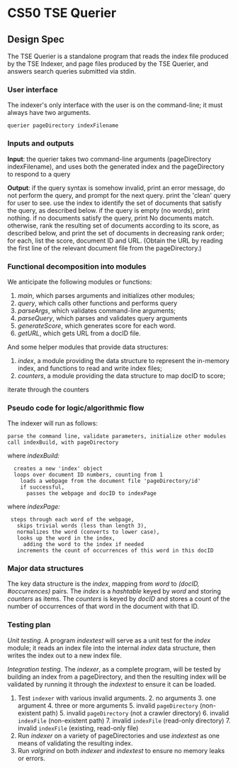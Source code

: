 # CS50 TSE Querier
## Design Spec

The TSE Querier is a standalone program that reads the index file produced by the TSE Indexer, and page files produced by the TSE Querier, and answers search queries submitted via stdin.

### User interface

The indexer's only interface with the user is on the command-line; it must always have two arguments.

```
querier pageDirectory indexFilename
```

### Inputs and outputs

**Input**:
the querier takes two command-line arguments (pageDirectory indexFilename), and uses both the generated index and the pageDirectory to respond to a query

**Output**:
if the query syntax is somehow invalid, print an error message, do not perform the query, and prompt for the next query.
print the 'clean' query for user to see.
use the index to identify the set of documents that satisfy the query, as described below.
if the query is empty (no words), print nothing.
if no documents satisfy the query, print No documents match.
otherwise, rank the resulting set of documents according to its score, as described below, and print the set of documents in decreasing rank order; for each, list the score, document ID and URL. (Obtain the URL by reading the first line of the relevant document file from the pageDirectory.)

### Functional decomposition into modules

We anticipate the following modules or functions:

 1. *main*, which parses arguments and initializes other modules;
 2. *query*, which calls other functions and performs query
 3. *parseArgs*, which validates command-line arguments;
 4. *parseQuery*, which parses and validates query arguments
 5. *generateScore*, which generates score for each word.
 6. *getURL*, which gets URL from a docID file.

And some helper modules that provide data structures:

 1. *index*, a module providing the data structure to represent the in-memory index, and functions to read and write index files;
 2. *counters*, a module providing the data structure to map docID to score;

 iterate through the counters

### Pseudo code for logic/algorithmic flow

The indexer will run as follows:

    parse the command line, validate parameters, initialize other modules
    call indexBuild, with pageDirectory

where *indexBuild:*

      creates a new 'index' object
      loops over document ID numbers, counting from 1
        loads a webpage from the document file 'pageDirectory/id'
        if successful, 
          passes the webpage and docID to indexPage

where *indexPage:*

     steps through each word of the webpage,
       skips trivial words (less than length 3),
       normalizes the word (converts to lower case),
       looks up the word in the index,
         adding the word to the index if needed
       increments the count of occurrences of this word in this docID

### Major data structures

The key data structure is the *index*, mapping from *word* to *(docID, #occurrences)* pairs.
The *index* is a *hashtable* keyed by *word* and storing *counters* as items.
The *counters* is keyed by *docID* and stores a count of the number of occurrences of that word in the document with that ID. 

### Testing plan

*Unit testing*.  A program *indextest* will serve as a unit test for the *index* module; it reads an index file into the internal *index* data structure, then writes the index out to a new index file.

*Integration testing*.  The *indexer*, as a complete program, will be tested by building an index from a pageDirectory, and then the resulting index will be validated by running it through the *indextest* to ensure it can be loaded.

1. Test `indexer` with various invalid arguments.
	2. no arguments
	3. one argument
	4. three or more arguments
	5. invalid `pageDirectory` (non-existent path)
	5. invalid `pageDirectory` (not a crawler directory)
	6. invalid `indexFile` (non-existent path)
	7. invalid `indexFile` (read-only directory)
	7. invalid `indexFile` (existing, read-only file)
0. Run *indexer* on a variety of pageDirectories and use *indextest* as one means of validating the resulting index.
0. Run *valgrind* on both *indexer* and *indextest* to ensure no memory leaks or errors.